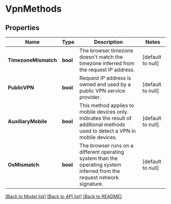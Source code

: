 # VpnMethods

## Properties
Name | Type | Description | Notes
------------ | ------------- | ------------- | -------------
**TimezoneMismatch** | **bool** | The browser timezone doesn't match the timezone inferred from the request IP address. | [default to null]
**PublicVPN** | **bool** | Request IP address is owned and used by a public VPN service provider. | [default to null]
**AuxiliaryMobile** | **bool** | This method applies to mobile devices only. Indicates the result of additional methods used to detect a VPN in mobile devices. | [default to null]
**OsMismatch** | **bool** | The browser runs on a different operating system than the operating system inferred from the request network signature. | [default to null]

[[Back to Model list]](../README.md#documentation-for-models) [[Back to API list]](../README.md#documentation-for-api-endpoints) [[Back to README]](../README.md)


